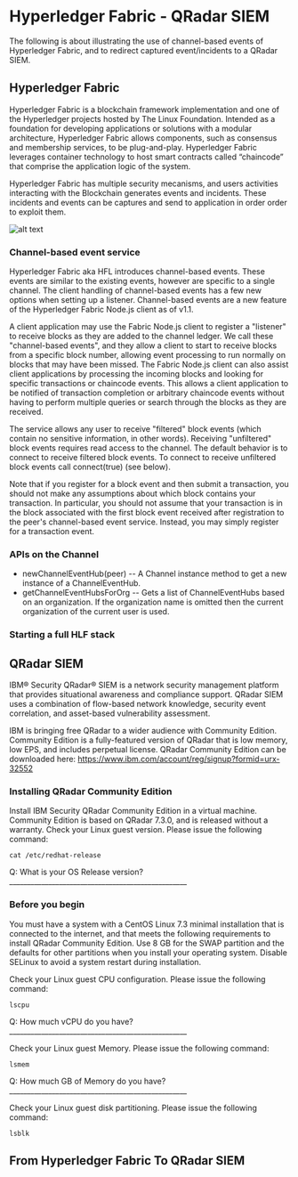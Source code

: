 # Hyperledger Fabric - QRadar SIEM
The following is about illustrating the use of channel-based events of Hyperledger Fabric, and to redirect captured event/incidents to a QRadar SIEM. 
## Hyperledger Fabric
Hyperledger Fabric is a blockchain framework implementation and one of the Hyperledger projects hosted by The Linux Foundation. Intended as a foundation for developing applications or solutions with a modular architecture, Hyperledger Fabric allows components, such as consensus and membership services, to be plug-and-play. Hyperledger Fabric leverages container technology to host smart contracts called “chaincode” that comprise the application logic of the system.

Hyperledger Fabric has multiple security mecanisms, and users activities interacting with the Blockchain generates events and incidents. These incidents and events can be captures and send to application in order order to exploit them.

![alt text](https://goupadhyblog.files.wordpress.com/2017/02/blockchain2.png?w=662 "HLF standards Events & Incidents")

### Channel-based event service
Hyperledger Fabric aka HFL introduces channel-based events. These events are similar to the existing events, however are specific to a single channel. The client handling of channel-based events has a few new options when setting up a listener. Channel-based events are a new feature of the Hyperledger Fabric Node.js client as of v1.1.

A client application may use the Fabric Node.js client to register a "listener" to receive blocks as they are added to the channel ledger. We call these "channel-based events", and they allow a client to start to receive blocks from a specific block number, allowing event processing to run normally on blocks that may have been missed. The Fabric Node.js client can also assist client applications by processing the incoming blocks and looking for specific transactions or chaincode events. This allows a client application to be notified of transaction completion or arbitrary chaincode events without having to perform multiple queries or search through the blocks as they are received.

The service allows any user to receive "filtered" block events (which contain no sensitive information, in other words). Receiving "unfiltered" block events requires read access to the channel. The default behavior is to connect to receive filtered block events. To connect to receive unfiltered block events call connect(true) (see below).

Note that if you register for a block event and then submit a transaction, you should not make any assumptions about which block contains your transaction. In particular, you should not assume that your transaction is in the block associated with the first block event received after registration to the peer's channel-based event service. Instead, you may simply register for a transaction event.

### APIs on the Channel
* newChannelEventHub(peer) -- A Channel instance method to get a new instance of a ChannelEventHub.
* getChannelEventHubsForOrg -- Gets a list of ChannelEventHubs based on an organization. If the organization name is omitted then the current organization of the current user is used.

### Starting a full HLF stack

## QRadar SIEM
IBM® Security QRadar® SIEM is a network security management platform that provides situational awareness and compliance support. QRadar SIEM uses a combination of flow-based network knowledge, security event correlation, and asset-based vulnerability assessment.

IBM is bringing free QRadar to a wider audience with Community Edition. Community Edition is a fully-featured version of QRadar that is low memory, low EPS, and includes perpetual license.
QRadar Community Edition can be downloaded here: https://www.ibm.com/account/reg/signup?formid=urx-32552

### Installing QRadar Community Edition
Install IBM Security QRadar Community Edition in a virtual machine. Community Edition is based on QRadar 7.3.0, and is released without a warranty. 
Check your Linux guest version. Please issue the following command:
```
cat /etc/redhat-release
```
Q: What is your OS Release version? __________________________________________________

### Before you begin
You must have a system with a CentOS Linux 7.3 minimal installation that is connected to the internet, and that meets the following requirements to install QRadar Community Edition. Use 8 GB for the SWAP partition and the defaults for other partitions when you install your operating system. Disable SELinux to avoid a system restart during installation.

Check your Linux guest CPU configuration. Please issue the following command:
```
lscpu
```
Q: How much vCPU do you have? __________________________________________________

Check your Linux guest Memory. Please issue the following command:
```
lsmem
```
Q: How much GB of Memory do you have? __________________________________________________

Check your Linux guest disk partitioning. Please issue the following command:
```
lsblk
```
## From Hyperledger Fabric To QRadar SIEM
